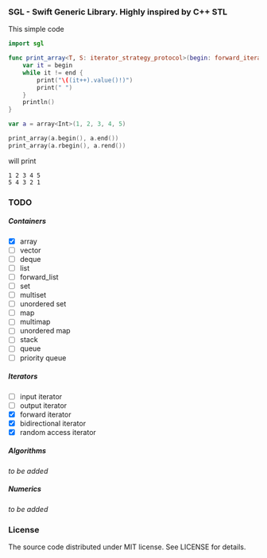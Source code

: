 ### SGL - Swift Generic Library. Highly inspired by C++ STL

This simple code
```swift
import sgl

func print_array<T, S: iterator_strategy_protocol>(begin: forward_iterator<T, S>, end: forward_iterator<T, S>) {
    var it = begin
    while it != end {
        print("\((it++).value()!)")
        print(" ")
    }
    println()
}

var a = array<Int>(1, 2, 3, 4, 5)

print_array(a.begin(), a.end())
print_array(a.rbegin(), a.rend())
```

will print
```
1 2 3 4 5 
5 4 3 2 1 
```

### TODO

##### Containers

- [x] array
- [ ] vector
- [ ] deque
- [ ] list
- [ ] forward_list
- [ ] set
- [ ] multiset
- [ ] unordered set
- [ ] map
- [ ] multimap
- [ ] unordered map
- [ ] stack
- [ ] queue
- [ ] priority queue

##### Iterators

- [ ] input iterator
- [ ] output iterator
- [x] forward iterator
- [x] bidirectional iterator
- [x] random access iterator

##### Algorithms

_to be added_

##### Numerics

_to be added_

### License

The source code distributed under MIT license. See LICENSE for details.
